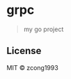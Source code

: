 # grpc
<!--
[![Go Report Card](https://goreportcard.com/badge/github.com/zcong1993/grpc)](https://goreportcard.com/report/github.com/zcong1993/grpc)
-->

> my go project

## License

MIT &copy; zcong1993
